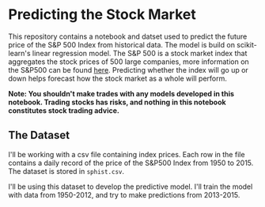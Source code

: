# Predicting the Stock Market

This repository contains a notebook and datset used to predict the future price of the S&P 500 Index from historical data. The model is build on scikit-learn's linear regression model. The S&P 500 is a stock market index that aggregates the stock prices of 500 large companies, more information on the S&P500 can be found [here](https://en.wikipedia.org/wiki/S%26P_500_Index). Predicting whether the index will go up or down helps forecast how the stock market as a whole will perform. 

**Note: You shouldn't make trades with any models developed in this notebook. Trading stocks has risks, and nothing in this notebook constitutes stock trading advice.**

## The Dataset

I'll be working with a csv file containing index prices. Each row in the file contains a daily record of the price of the S&P500 Index from 1950 to 2015. The dataset is stored in `sphist.csv`.

I'll be using this dataset to develop the predictive model. I'll train the model with data from 1950-2012, and try to make predictions from 2013-2015.

